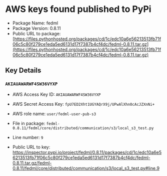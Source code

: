 # AWS keys found published to PyPi

* Package Name: fedml
* Package Version: 0.8.11
* Public URL to package: [https://files.pythonhosted.org/packages/cd/1c/edc10a6e56213513fb71f06c5c80f279ce1eda5ed6131d17f7387b4cf4dc/fedml-0.8.11.tar.gz](https://files.pythonhosted.org/packages/cd/1c/edc10a6e56213513fb71f06c5c80f279ce1eda5ed6131d17f7387b4cf4dc/fedml-0.8.11.tar.gz)

## Key Details

### `AKIAUAWARWF4SW36VYXP`

* AWS Access Key ID: `AKIAUAWARWF4SW36VYXP`
* AWS Secret Access Key: `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` 
* AWS role name: `user/fedml-user-pub-s3`
* File in package: `fedml-0.8.11/fedml/core/distributed/communication/s3/local_s3_test.py`
* Line number: `9`

* Public URL to key: https://inspector.pypi.io/project/fedml/0.8.11/packages/cd/1c/edc10a6e56213513fb71f06c5c80f279ce1eda5ed6131d17f7387b4cf4dc/fedml-0.8.11.tar.gz/fedml-0.8.11/fedml/core/distributed/communication/s3/local_s3_test.py#line.9


